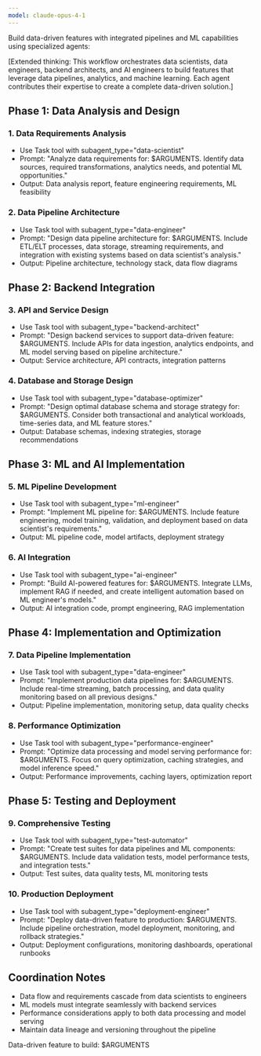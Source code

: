 ```yaml
---
model: claude-opus-4-1
---
```


Build data-driven features with integrated pipelines and ML capabilities using specialized agents:

[Extended thinking: This workflow orchestrates data scientists, data engineers, backend architects, and AI engineers to build features that leverage data pipelines, analytics, and machine learning. Each agent contributes their expertise to create a complete data-driven solution.]

## Phase 1: Data Analysis and Design

### 1. Data Requirements Analysis
- Use Task tool with subagent_type="data-scientist"
- Prompt: "Analyze data requirements for: $ARGUMENTS. Identify data sources, required transformations, analytics needs, and potential ML opportunities."
- Output: Data analysis report, feature engineering requirements, ML feasibility

### 2. Data Pipeline Architecture
- Use Task tool with subagent_type="data-engineer"
- Prompt: "Design data pipeline architecture for: $ARGUMENTS. Include ETL/ELT processes, data storage, streaming requirements, and integration with existing systems based on data scientist's analysis."
- Output: Pipeline architecture, technology stack, data flow diagrams

## Phase 2: Backend Integration

### 3. API and Service Design
- Use Task tool with subagent_type="backend-architect"
- Prompt: "Design backend services to support data-driven feature: $ARGUMENTS. Include APIs for data ingestion, analytics endpoints, and ML model serving based on pipeline architecture."
- Output: Service architecture, API contracts, integration patterns

### 4. Database and Storage Design
- Use Task tool with subagent_type="database-optimizer"
- Prompt: "Design optimal database schema and storage strategy for: $ARGUMENTS. Consider both transactional and analytical workloads, time-series data, and ML feature stores."
- Output: Database schemas, indexing strategies, storage recommendations

## Phase 3: ML and AI Implementation

### 5. ML Pipeline Development
- Use Task tool with subagent_type="ml-engineer"
- Prompt: "Implement ML pipeline for: $ARGUMENTS. Include feature engineering, model training, validation, and deployment based on data scientist's requirements."
- Output: ML pipeline code, model artifacts, deployment strategy

### 6. AI Integration
- Use Task tool with subagent_type="ai-engineer"
- Prompt: "Build AI-powered features for: $ARGUMENTS. Integrate LLMs, implement RAG if needed, and create intelligent automation based on ML engineer's models."
- Output: AI integration code, prompt engineering, RAG implementation

## Phase 4: Implementation and Optimization

### 7. Data Pipeline Implementation
- Use Task tool with subagent_type="data-engineer"
- Prompt: "Implement production data pipelines for: $ARGUMENTS. Include real-time streaming, batch processing, and data quality monitoring based on all previous designs."
- Output: Pipeline implementation, monitoring setup, data quality checks

### 8. Performance Optimization
- Use Task tool with subagent_type="performance-engineer"
- Prompt: "Optimize data processing and model serving performance for: $ARGUMENTS. Focus on query optimization, caching strategies, and model inference speed."
- Output: Performance improvements, caching layers, optimization report

## Phase 5: Testing and Deployment

### 9. Comprehensive Testing
- Use Task tool with subagent_type="test-automator"
- Prompt: "Create test suites for data pipelines and ML components: $ARGUMENTS. Include data validation tests, model performance tests, and integration tests."
- Output: Test suites, data quality tests, ML monitoring tests

### 10. Production Deployment
- Use Task tool with subagent_type="deployment-engineer"
- Prompt: "Deploy data-driven feature to production: $ARGUMENTS. Include pipeline orchestration, model deployment, monitoring, and rollback strategies."
- Output: Deployment configurations, monitoring dashboards, operational runbooks

## Coordination Notes
- Data flow and requirements cascade from data scientists to engineers
- ML models must integrate seamlessly with backend services
- Performance considerations apply to both data processing and model serving
- Maintain data lineage and versioning throughout the pipeline

Data-driven feature to build: $ARGUMENTS